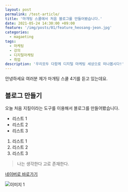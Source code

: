 ```yaml
---
layout: post
permalink: /test-article/
title: '마개팅 스쿨에서 처음 블로그를 만들어봤습니다.'
date: 2021-05-24 14:30:00 +09:00
feature: '/img/posts/01/feature_heosang-jeon.jpg'
categories:
  - magaeting
tags:
  - 마케팅
  - 강의
  - 디지털마케팅
  - 취업
description: '우리모두 다함께 디지털 마케팅 세상으로 떠나봅시다!'
---
```


안녕하세요 여러분 제가 마개팅 스쿨 4기를 듣고 있는데요.

## 블로그 만들기

오늘 처음 지킬이라는 도구를 이용해서 블로그를 만들어봤습니다.

* 리스트 1
* 리스트 2
* 리스트 3

1. 리스트 1
2. 리스트 2
3. 리스트 3

> 나는 생각한다 고로 존재한다.

[네이버로 바로가기](https://naver.com)
<!-- []랑() 붙여쓰기; 띄어쓰면 안됨 -->

![이미지 1](/img/posts/01/01.jpg)
<!-- 대소문자 주의 -->

<!-- //---입력후 그사이에 복붙함
//permalink 매우중요 / 영어소문자랑 숫자만 사용 / 너무길면안좋음 / 제목표현할수있는 영어로 쓰는게 가장좋음 / 슬래시(/)로 끝나야됨
//카테고리양식; 띄어쓰기 두칸 + 하이픈 + 카테고리이름
//여기나오는 태그는 외부말고 "내부"에서 비슷한것들끼리 묶어줄때 사용?
//title, description, permalink 중
//description; 모바일에선 잘려서 중요한내용이 앞에나와야됨 -->
